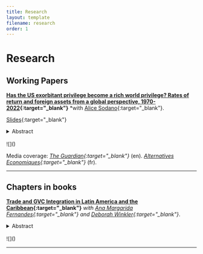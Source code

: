```yaml
---
title: Research
layout: template
filename: research
order: 1
--- 
```


# Research

## Working Papers

**[Has the US exorbitant privilege become a rich world privilege? Rates of return and foreign assets from a global perspective, 1970-2022](https://wid.world/wp-content/uploads/2024/04/WorldInequalityLab_WP2024_14_Has-the-US-exorbitant-privilege-become-a-rich-world-privilege_Final.pdf){:target="_blank"}**  *with [Alice Sodano](https://sites.google.com/view/alicesodano){:target="_blank"}. 

[Slides](https://gatonievas.github.io/documents/expriv_slides_may1224.pdf){:target="_blank"}

<details>
  <summary> Abstract </summary> 
  <br>
  <blockquote>
How have rates of return on foreign assets and liabilities impacted different groups of countries across the financial globalization observed in recent decades? We address this question by combining data from a wide variety of sources, encompassing the entire world (216 economies) for the period 1970-2022. We find that the excess yield - i.e. the gap between returns on foreign assets and returns on foreign liabilities - has increased significantly for the top 20% richest countries (population weighted) since 2000. In effect, the exorbitant privilege of the US that was observed in previous decades has grown in size and scope and has become a rich world privilege. The richest countries have become the bankers of the world, attracting excess savings by providing low-yield safe assets and investing these inflows in more profitable ventures. Such a privilege is translated in net income transfers from the poorest to the richest equivalent
to 1% of the GDP of top 20% countries (and 2% of GDP for top 10% countries), alleviating the current account balance of the latter while deteriorating that of the bottom 80% by about 2-3% of their GDP. We show that rich countries accumulate positive capital gains, which improves their international investment position (IIP), and invest in relative less risky assets with respect to the world, refuting prior beliefs of them earning a return premia to compensate for potential loses and risk undertaken. Our results seem to be explained by the fact that richer countries are issuers of international reserve currencies and are able to access cheaper financing (both for the public and private sector). Our study has implications for the reform of the international monetary and financial system and for the analysis of unequal development paths.
  </blockquote>
 </details>
<br>
![]()

Media coverage: *[The Guardian](https://www.theguardian.com/commentisfree/2024/apr/24/the-guardian-view-on-globalisations-discontent-its-not-right-for-poor-countries-to-fund-the-rich){:target="_blank"}* (en).  *[Alternatives Economiques](https://www.alternatives-economiques.fr/pays-pauvres-financent-plus-riches/00111099){:target="_blank"}* (fr).

---

## Chapters in books

**[Trade and GVC Integration in Latin America and the Caribbean](https://elibrary.worldbank.org/doi/abs/10.1596/978-1-4648-1824-0_ch1){:target="_blank"}**  *with [Ana Margarida Fernandes](https://sites.google.com/site/decrganamargaridafernandes/home){:target="_blank"} and [Deborah Winkler](https://www.worldbank.org/en/about/people/d/deborah-winkler){:target="_blank"}*.  

<details>
  <summary> Abstract </summary> 
  <br>
  <blockquote>
  Reports that trade in Latin America and the Caribbean (LAC) proves low in relation to its economic size, and the region remains less open to trade than other regions at comparable levels of development. Both backward participation in global value chains (the use of imported inputs for production for export) and forward participation (the export of inputs used in production for the importing country’s exports) remain limited due to the region’s geographical distance from global value chain (GVC) hubs, average domestic market size, and endowments of low-skilled labor and capital. These characteristics, along with LAC’s sectoral specialization in commodities and food exports, explain the low average backward GVC participation and several LAC countries’ high forward GVC participation. Deep trade agreements present an avenue to overcome geographical remoteness, expand effective market size, and increase access to imported services that could support GVC participation and upgrading in the region. They can also improve domestic institutions, further strengthening GVC participation.
  </blockquote>
 </details>
<br>
![]()

---
